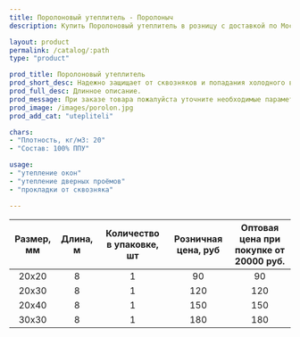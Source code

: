 ```yaml
---
title: Поролоновый утеплитель - Поролоныч
description: Купить Поролоновый утеплитель в розницу с доставкой по Москве.

layout: product
permalink: /catalog/:path
type: "product"

prod_title: Поролоновый утеплитель
prod_short_desc: Надежно защищает от сквозняков и попадания холодного воздуха в помещение. Используется для утепления дверей и окон.
prod_full_desc: Длинное описание.
prod_message: При заказе товара пожалуйста уточните необходимые параметры (размер и количество).
prod_image: /images/porolon.jpg
prod_add_cat: "utepliteli"

chars:
- "Плотность, кг/м3: 20"
- "Состав: 100% ППУ"

usage:
- "утепление окон"
- "утепление дверных проёмов"
- "прокладки от сквозняка"

---
```


| Размер, мм | Длина, м | Количество в упаковке, шт | Розничная цена, руб | Оптовая цена при покупке от 20000 руб. |
|:-----------:|:---------------:|:-------------------:|:---------------------------:|:-----------------------------------------:|
|20х20|8|1|90|90|
|20х30|8|1|120|120|
|20х40|8|1|150|150|
|30х30|8|1|180|180|
